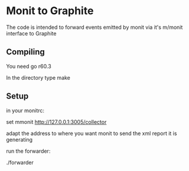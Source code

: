 # Monit to Graphite

The code is intended to forward events emitted by monit via it's m/monit interface to Graphite

## Compiling

You need go r60.3

In the directory type make

## Setup

in your monitrc:

set mmonit http://127.0.0.1:3005/collector

adapt the address to where you want monit to send the xml report it is generating

run the forwarder:

./forwarder
